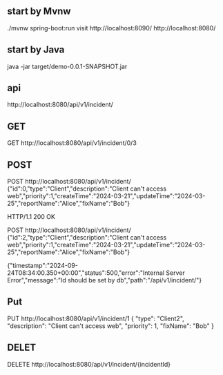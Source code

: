 
## start by Mvnw
./mvnw spring-boot:run
visit http://localhost:8090/ http://localhost:8080/

## start by Java 
java -jar target/demo-0.0.1-SNAPSHOT.jar


## api

http://localhost:8080/api/v1/incident/

## GET
GET http://localhost:8080/api/v1/incident/0/3


## POST

POST http://localhost:8080/api/v1/incident/
{"id":0,"type":"Client","description":"Client can't access web","priority":1,"createTime":"2024-03-21","updateTime":"2024-03-25","reportName":"Alice","fixName":"Bob"}

HTTP/1.1 200 OK


POST http://localhost:8080/api/v1/incident/
{"id":2,"type":"Client","description":"Client can't access web","priority":1,"createTime":"2024-03-21","updateTime":"2024-03-25","reportName":"Alice","fixName":"Bob"}


{"timestamp":"2024-09-24T08:34:00.350+00:00","status":500,"error":"Internal Server Error","message":"Id should be set by db","path":"/api/v1/incident/"}

## Put
PUT http://localhost:8080/api/v1/incident/1
{
"type": "Client2",
"description": "Client can't access web",
"priority": 1,
"fixName": "Bob"
}

## DELET

DELETE http://localhost:8080/api/v1/incident/{incidentId}